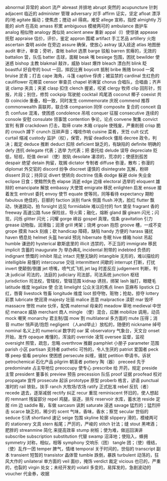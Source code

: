 abnormal 异常的
abort 流产
abreast 并排地
abrupt 突然的
acupuncture 针刺
adjacent 临近的
administer 管理
adversary 对手
affirm 证实，坚定
afloat 漂浮的/地
agitate 煽动；使焦虑；搅动
ail 得病，难受
allege 宣称，指控
almightly 万能的
aloft 在高处
amass 积累
ambiguous 模棱两可的
ambulance 救护车
analog  相似物
analogy 类似处 
ancient 
anew 重新
appal（l）使惊骇
appease 抚慰
appraise 估价，评价，鉴定
appron 围裙
artifact 手工艺品
artillery 火炮
ascertain 查明
aside 在旁边
assure 确保，使放心
astray 误入歧途
atlas 地图册
audit 审计，审查；旁听，查帐
ballot  选票
barge 驳船
barren 贫瘠的，无效的
battalion 营，队伍
batter 击球，面糊
beak 嘴
besiege 包围，困扰
bewilder 使迷惑
bishop 主教
blakmail 敲诈，威胁
blast 爆炸
bleach 漂白剂
blink 眨
boastful 好自夸的
bout 一回，摔跤比赛
boycott 抵制
bribe 贿赂
brood 一窝 
bruise 淤青；打击
cape 海角，斗篷
captive 俘虏；被监禁的
cardinal 生红色的
cauliflower 花椰菜
censor 审查员
chapel 祈祷室
chorus 合唱队，合唱曲；齐声说
clamp 夹具；夹紧
clasp 扣住
clench 握紧，咬紧
clergy 牧师
clip 回形针，剪报，片段；别住，修剪
cockpip 驾驶舱
cocktail 鸡尾酒
coconut 椰子
coexist 共存
coincide 重叠，相一致，同时发生
commemorate 庆祝
commend 推荐
commonwealth 英联邦，联合体
companion 同伴
composite 复合的
conceit 自负
confuse 混淆，使困惑
condolence 吊唁
conquer 征服
consecutive 连续的
console 安慰
consulate 领事馆
contention 争论，论点
convene 聚集
convict 宣判 有罪
crackdown 打击，取缔
crate 木箱
cripple 使残废，严重削弱
crisp 脆的
crouch 蹲下
crunch 压碎声音；嘎吱作响
cuisine 菜肴，烹饪
cult 仪式
curtail 缩减
custody 监护（权），保管，拘留
deadlock 僵局
decree 政令，判决；裁定
deduce 推断
deduct 扣除
deficient 缺乏的，有缺陷的
definite 明确的
defy 违抗
delegate 代表；选举 为代表；把 委托给
delude 误导
depreciate 贬低，轻视，贬值
derail （使）脱轨
desolate 凄凉的，荒凉的；使感到孤苦
despair 绝望
detain 拘留，耽搁
dictator 专制者
diffuse 弥漫，散布；弥漫的
diplomat 外交官的
discord 纷争
discreet 谨慎的
disintegrate 瓦解，粉碎
dissent 异议；持异议
divert 使转向
doctrine 信条
dodge 躲避
dole 失业金
eclipse 日食；使黯然失色
elapse 消逝
edge 边缘
electoral 选举的
eloquent 雄辩的
emancipate 解放
embassy 大使馆
emigrate 移民
enlighten 启发
ensue 接着发生 
entrust 委托
envoy 使节
equate 使等同，同等看待
expectancy 期盼
fabulous 绝佳的，巨额的
faction 派别
flank 侧面
flush 冲洗，脸红
flutter 飘动，快速跳动，拍
forsight 远见
formidable 难以应付的
fort 堡垒
fragrant 香的
freeway 高速公路
fuse 保险丝，导火索；融化，熔断
gland 腺
gleam 闪光；闪现，闪烁
glitter 闪光；闪耀
gorge 峡谷
gospel 真理，信条
gravitation 引力
grease 动物脂，润滑脂；润滑
grill 烤架；烧烤
groan 抱怨
groove 槽，一成不变
grope 摸索
hack 刻痕；砍
handicap 障碍，缺陷
handy 方便的
harass 骚扰
haven 栖息处
helmet 头盔
herald 预兆
hibernate 冬眠
hive 蜂箱
hoist 吊起
humble 谦逊的
hysterical 歇斯底里的
illicit 违禁的，不正当的
immigrate 移民
implicit 含蓄的
inaugurate 为 举办典礼
incidental 附带的
indebted 负债的
indignant 愤慨的
inhibit 阻止
intact 完整无缺的
intangible 无形的，难以描绘的
intelligible 易懂的
intercourse 交往
intermittent 间歇的
interrupt 打断，打扰
invert 使颠倒/倒置
jet 喷嘴，喷气式飞机
jet lag 时差反应
judgement 判断，判决
judicial 司法的，法庭的
judiciary 司法部，司法系统
junction 枢纽
jurisdiction 司法权，管辖权，管辖范围
kidnap 诱拐，绑架
lash 抽打，眼睫毛
latitude 维度
legalize 使 合法
limelight 公众关注的焦点
linen 亚麻布
lipstick 口红，唇膏
livestock 牲畜
longitude 维度
loot 掠夺物，赃物；抢劫，掠夺
lottery 彩票
lubricate 使润滑
majesty 壮丽
malice 恶意
malpractice 渎职
mar 毁坏
massacre 惨败
mate 伙伴，配偶
maternal 母亲的
meadow 草地
medieval 中世纪
menace 威胁
merchant 商人
mingle （使）混合，应酬
mobilize 调用，动员
mock 嘲笑
monarchy 君主制/国
mow 割
multilateral 多方面的
mute 压得；消音
mutter 悄声说/抱怨
negligent （人and举止）放松的，随便的
nickname 绰号
nominal 名义上的
numerical 数字的
oar 桨
observatory 气象台，天文台
onset 开始，发作
opaque 难懂的，浑浊的
override 凌驾
oversee 监督，监视
oversight 照管，疏忽，忽略
overthrow 推翻
pamphlet 小册子
parameter 范围
parish 小区
partisan 支持者
pathetic 可怜的，令人生厌的
patriot 爱国者
peck 啄
peep 偷看
perplex 使困惑
persecute 纠缠，骚扰
petition 申请书，诉状
petrochemical 石化产品
pilgrim 朝圣者
pottery 陶（器）
preceed 先于
predominate 占主导地位
preoccupy 使专心
prescribe 给 开药，规定
preside 主管
president 董事长
preview 预告
precession 队伍
proof 证据
proofead 校对
propagate 宣传
prosecute 起诉
prototype 原型
proberb 格言，谚语
punctual 准时的
rail 铁轨，扶手
ranch 大牧场/农场
ratify 正式批准
rebel 反抗（者）
recede 退去，逐渐减弱
rectify 纠正
recur 重现
reminiscent 怀旧的，使人想起 的
remnant 残留部分
repel 鸡腿，驱逐，排斥
reservoir 水库，蓄水池
reside 定居
rim 边
saddle 鞍，车做
sarcasm 讽刺
saturate 浸透
savage 猛烈的；猛烈抨击
scarce 缺乏的，稀少的
scent 气味，香味，香水；察觉
secular 世俗的
seduce 引诱
shortland 速记
seige 包围
skyline 轮廓
slippery 滑的，模棱两可的
stationery 文具
stern 船尾；严厉的，严峻的
stitch 针法；缝
stout 黑啤酒；肥胖的
streanmine 简化 来提高效率
stump 树桩；使为难，做巡回演讲
subscribe subscription
substitution 代替
swamp 沼泽地；使陷入，蜂拥
symmetry 对称，相似，相等
symphony 交响乐（团）
tangle 团；（使）缠结，（使）乱作一团
temper 脾气，情绪
temporal 关于时间的，世俗的
transcript 副本
transient 短暂的
transistor 晶体管 
tumble 跌倒，暴跌
turbulent 动荡的，狂风大作的
unilateral 单方面的
veil 面纱，掩饰
verdict 裁定
vicious 也已的，严重的，也裂的
virgin 处女；未经开发的
volatil 多变的，易挥发的，急剧波动的
voucher 代金券，收据


